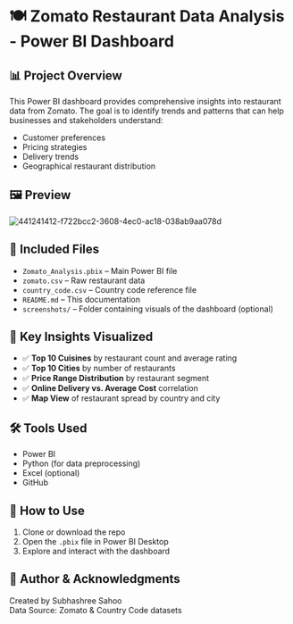 # 🍽️ Zomato Restaurant Data Analysis - Power BI Dashboard

## 📊 Project Overview

This Power BI dashboard provides comprehensive insights into restaurant data from Zomato. The goal is to identify trends and patterns that can help businesses and stakeholders understand:

- Customer preferences
- Pricing strategies
- Delivery trends
- Geographical restaurant distribution

## 🖼️ Preview

![441241412-f722bcc2-3608-4ec0-ac18-038ab9aa078d](https://github.com/user-attachments/assets/0b9b8add-de10-47b4-a2e2-9e2636923240)


## 📁 Included Files

- `Zomato_Analysis.pbix` – Main Power BI file
- `zomato.csv` – Raw restaurant data
- `country_code.csv` – Country code reference file
- `README.md` – This documentation
- `screenshots/` – Folder containing visuals of the dashboard (optional)

## 🧩 Key Insights Visualized

- ✅ **Top 10 Cuisines** by restaurant count and average rating
- ✅ **Top 10 Cities** by number of restaurants
- ✅ **Price Range Distribution** by restaurant segment
- ✅ **Online Delivery vs. Average Cost** correlation
- ✅ **Map View** of restaurant spread by country and city

## 🛠 Tools Used

- Power BI
- Python (for data preprocessing)
- Excel (optional)
- GitHub

## 🚀 How to Use

1. Clone or download the repo
2. Open the `.pbix` file in Power BI Desktop
3. Explore and interact with the dashboard

## 🔗 Author & Acknowledgments

Created by Subhashree Sahoo  
Data Source: Zomato & Country Code datasets  

